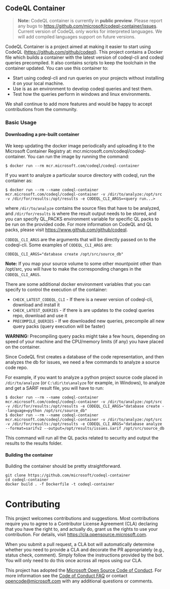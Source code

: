 ## CodeQL Container

> **Note:** CodeQL container is currently in **public preview**. Please report any bugs to https://github.com/microsoft/codeql-container/issues.
> Current version of CodeQL only works for interpreted languages. We will add compiled languages support on future versions.

CodeQL Container is a project aimed at making it easier to start using CodeQL (https://github.com/github/codeql). This project
contains a Docker file which builds a container with the latest version of codeql-cli and codeql queries precompiled. 
It also contains scripts to keep the toolchain in the container updated. You can use this container to:

* Start using codeql-cli and run queries on your projects without installing it on your local machine.
* Use is as an environment to develop codeql queries and test them.
* Test how the queries perform in windows and linux environments.

We shall continue to add more features and would be happy to accept contributions from the community.

### Basic Usage

#### Downloading a pre-built container

We keep updating the docker image periodically and uploading it to the Microsoft Container Registry at: mcr.microsoft.com/codeql/codeql-container.
You can run the image by running the command:

```
$ docker run --rm mcr.microsoft.com/codeql/codeql-container
```

If you want to analyze a particular source directory with codeql, run the container as:

```
$ docker run --rm --name codeql-container mcr.microsoft.com/codeql/codeql-container -v /dir/to/analyze:/opt/src -v /dir/for/results:/opt/results -e CODEQL_CLI_ARGS=<query run...>
```
where `/dir/to/analyze` contains the source files that have to be analyzed, and `/dir/for/results` is where the result output 
needs to be stored, and you can specify QL_PACKS environment variable for specific QL packs to be run on the provided code.
For more information on CodeQL and QL packs, please visit https://www.github.com/github/codeql.

`CODEQL_CLI_ARGS` are the arguments that will be directly passed on to the codeql-cli. Some examples of `CODEQL_CLI_ARGS` are:

```
CODEQL_CLI_ARGS="database create /opt/src/source_db"
```

**Note:** If you map your source volume to some other mountpoint other than /opt/src, you will have to make the corresponding changes
in the `CODEQL_CLI_ARGS`.

There are some additional docker environment variables that you can specify to control the execution of the container:

* `CHECK_LATEST_CODEQL_CLI` - If there is a newer version of codeql-cli, download and install it
* `CHECK_LATEST_QUERIES` - if there is are updates to the codeql queries repo, download and use it
* `PRECOMPILE_QUERIES` - If we downloaded new queries, precompile all new query packs (query execution will be faster)

**WARNING:** Precompiling query packs might take a few hours, depending on speed of your machine and the CPU/memory limits (if any)
you have placed on the container.

Since CodeQL first creates a database of the code representation, and then analyzes the db for issues, we need a few commands to 
analyze a source code repo.

For example, if you want to analyze a python project source code placed in `/dir/to/analyze` (or `C:\dir\to\analyze` for example, in Windows), 
to analyze and get a SARIF result file, you will have to run:

```
$ docker run --rm --name codeql-container mcr.microsoft.com/codeql/codeql-container -v /dir/to/analyze:/opt/src -v /dir/for/results:/opt/results -e CODEQL_CLI_ARGS="database create --language=python /opt/src/source_db"
$ docker run --rm --name codeql-container mcr.microsoft.com/codeql/codeql-container -v /dir/to/analyze:/opt/src -v /dir/for/results:/opt/results -e CODEQL_CLI_ARGS="database analyze --format=sarifv2 --output=/opt/results/issues.sarif /opt/src/source_db
```

This command will run all the QL packs related to security and output the results to the results folder.

#### Building the container

Building the container should be pretty straightforward.

```
git clone https://github.com/microsoft/codeql-container
cd codeql-container
docker build . -f Dockerfile -t codeql-container
```

# Contributing

This project welcomes contributions and suggestions. Most contributions require you to agree to a
Contributor License Agreement (CLA) declaring that you have the right to, and actually do, grant us
the rights to use your contribution. For details, visit https://cla.opensource.microsoft.com.

When you submit a pull request, a CLA bot will automatically determine whether you need to provide
a CLA and decorate the PR appropriately (e.g., status check, comment). Simply follow the instructions
provided by the bot. You will only need to do this once across all repos using our CLA.

This project has adopted the [Microsoft Open Source Code of Conduct](https://opensource.microsoft.com/codeofconduct/).
For more information see the [Code of Conduct FAQ](https://opensource.microsoft.com/codeofconduct/faq/) or
contact [opencode@microsoft.com](mailto:opencode@microsoft.com) with any additional questions or comments.
